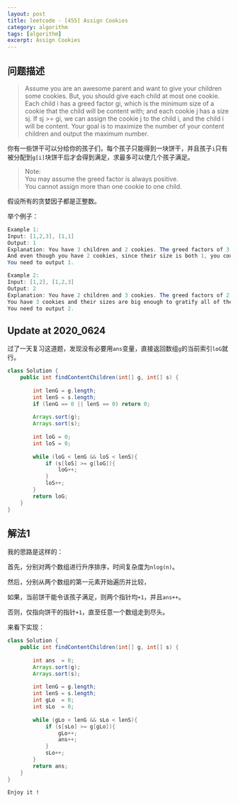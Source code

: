 ```yaml
---
layout: post
title: leetcode - [455] Assign Cookies
category: algorithm
tags: [algorithm]
excerpt: Assign Cookies
---
```


## 问题描述  

> Assume you are an awesome parent and want to give your children some cookies. But, you should give each child at most one cookie. Each child i has a greed factor gi, which is the minimum size of a cookie that the child will be content with; and each cookie j has a size sj. If sj >= gi, we can assign the cookie j to the child i, and the child i will be content. Your goal is to maximize the number of your content children and output the maximum number.  

你有一些饼干可以分给你的孩子们，每个孩子只能得到一块饼干，并且孩子`i`只有被分配到`g[i]`块饼干后才会得到满足，求最多可以使几个孩子满足。  

> Note:  
You may assume the greed factor is always positive.  
You cannot assign more than one cookie to one child.  

假设所有的贪婪因子都是正整数。  

举个例子：  

``` java
Example 1:
Input: [1,2,3], [1,1]
Output: 1
Explanation: You have 3 children and 2 cookies. The greed factors of 3 children are 1, 2, 3. 
And even though you have 2 cookies, since their size is both 1, you could only make the child whose greed factor is 1 content.
You need to output 1.

Example 2:
Input: [1,2], [1,2,3]
Output: 2
Explanation: You have 2 children and 3 cookies. The greed factors of 2 children are 1, 2. 
You have 3 cookies and their sizes are big enough to gratify all of the children, 
You need to output 2.
```

## Update at 2020_0624  

过了一天复习这道题，发现没有必要用`ans`变量，直接返回数组`g`的当前索引`loG`就行。  


``` java
class Solution {
    public int findContentChildren(int[] g, int[] s) {
        
        int lenG = g.length;
        int lenS = s.length;
        if (lenG == 0 || lenS == 0) return 0;
        
        Arrays.sort(g);
        Arrays.sort(s);
        
        int loG = 0;
        int loS = 0;
        
        while (loG < lenG && loS < lenS){
            if (s[loS] >= g[loG]){
                loG++;
            }
            loS++;
        }
        return loG;
    }
}
```

## 解法1  

我的思路是这样的：  

首先，分别对两个数组进行升序排序，时间复杂度为`nlog(n)`。  

然后，分别从两个数组的第一元素开始遍历并比较，  

如果，当前饼干能令该孩子满足，则两个指针均`+1`，并且`ans++`。  

否则，仅指向饼干的指针`+1`，直至任意一个数组走到尽头。  


来看下实现：  


``` java
class Solution {
    public int findContentChildren(int[] g, int[] s) {
        
        int ans  = 0;
        Arrays.sort(g);
        Arrays.sort(s);
        
        int lenG = g.length;
        int lenS = s.length;
        int gLo  = 0;
        int sLo  = 0;
        
        while (gLo < lenG && sLo < lenS){
            if (s[sLo] >= g[gLo]){
                gLo++;
                ans++;
            }
            sLo++;
        }
        return ans;
    }
}
```

`Enjoy it ! `